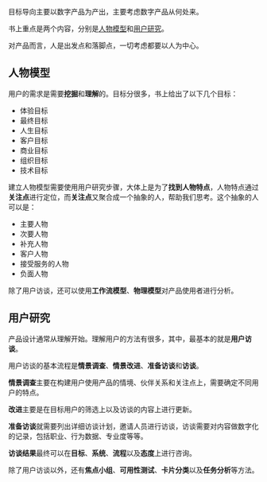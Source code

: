 目标导向主要以数字产品为产出，主要考虑数字产品从何处来。

书上重点是两个内容，分别是[人物模型](#人物模型)和[用户研究](#用户研究)。

对产品而言，人是出发点和落脚点，一切考虑都要以人为中心。

## 人物模型

用户的需求是需要**挖掘**和**理解**的。目标分很多，书上给出了以下几个目标：

- 体验目标
- 最终目标
- 人生目标
- 客户目标
- 商业目标
- 组织目标
- 技术目标

建立人物模型需要使用用户研究步骤，大体上是为了**找到人物特点**，人物特点通过**关注点**进行定位，而**关注点**又聚合成一个抽象的人，帮助我们思考。这个抽象的人可以是：

- 主要人物
- 次要人物
- 补充人物
- 客户人物
- 接受服务的人物
- 负面人物

除了用户访谈，还可以使用**工作流模型**、**物理模型**对产品使用者进行分析。

## 用户研究

产品设计通常从理解开始。理解用户的方法有很多，其中，最基本的就是**用户访谈**。

用户访谈的基本流程是**情景调查**、**情景改进**、**准备访谈**和**访谈**。

**情景调查**主要在构建用户使用产品的情境、伙伴关系和关注点上，需要确定不同用户的特点。

**改进**主要是在目标用户的筛选上以及访谈的内容上进行更新。

**准备访谈**就需要列出详细访谈计划，邀请人员进行访谈，访谈需要对内容做数字化的记录，包括职业、行为数据、专业度等等。

**访谈结果**最终可以在**目标**、**系统**、**流程**以及**态度**上进行咨询。

除了用户访谈以外，还有**焦点小组**、**可用性测试**、**卡片分类**以及**任务分析**等方法。

